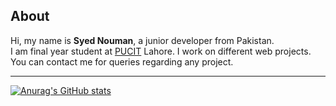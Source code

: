 <h2>About</h2>

<span>
  Hi, my name is <b>Syed Nouman</b>, a junior developer from Pakistan. <br>
I am final year student at <a href="http://pucit.edu.pk">PUCIT</a> Lahore. I work on different web projects. You can contact me for queries regarding any project.
</span>

---


[![Anurag's GitHub stats](https://github-readme-stats.vercel.app/api?NoumanShah042=anuraghazra)](https://github.com/anuraghazra/github-readme-stats)


<!--
**NoumanShah042/NoumanShah042** is a ✨ _special_ ✨ repository because its `README.md` (this file) appears on your GitHub profile.

Here are some ideas to get you started:

- 🔭 I’m currently working on ...
- 🌱 I’m currently learning ...
- 👯 I’m looking to collaborate on ...
- 🤔 I’m looking for help with ...
- 💬 Ask me about ...
- 📫 How to reach me: ...
- 😄 Pronouns: ...
- ⚡ Fun fact: ...
-->
